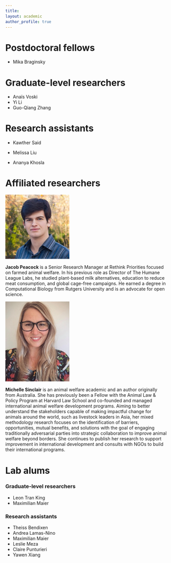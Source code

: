```yaml
---
title: 
layout: academic
author_profile: true
---
```


# Postdoctoral fellows

-   Mika Braginsky

# Graduate-level researchers

-   Anaïs Voski
-   Yi Li
-   Guo-Qiang Zhang

# Research assistants

-   Kawther Said

-   Melissa Liu

-   Ananya Khosla

# Affiliated researchers

<img src="peacock.jpg" width="200">


<strong>Jacob Peacock</strong> is a Senior Research Manager at Rethink Priorities focused on farmed animal welfare. In his previous role as Director of The Humane League Labs, he studied plant-based milk alternatives, education to reduce meat consumption, and global cage-free campaigns. He earned a degree in Computational Biology from Rutgers University and is an advocate for open science.



<img src="sinclair.jpg" width="200">


<strong>Michelle Sinclair</strong> is an animal welfare academic and an author originally from Australia. She has previously been a Fellow with the Animal Law & Policy Program at Harvard Law School and co-founded and managed international animal welfare development programs. Aiming to better understand the stakeholders capable of making impactful change for animals around the world, such as livestock leaders in Asia, her mixed methodology research focuses on the identification of barriers, opportunities, mutual benefits, and solutions with the goal of engaging traditionally adversarial parties into strategic collaboration to improve animal welfare beyond borders. She continues to publish her research to support improvement in international development and consults with NGOs to build their international programs.

# Lab alums

### Graduate-level researchers

-   Leon Tran King
-   Maximilian Maier

### Research assistants

-   Theiss Bendixen
-   Andrea Lamas-Nino
-   Maximilian Maier
-   Leslie Meza
-   Claire Punturieri
-   Yawen Xiang
